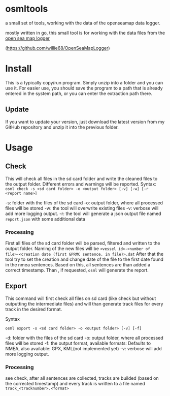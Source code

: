# osmltools
a small set of tools, working with the data of the openseamap data logger.

mostly written in go, this small tool is for working with the data files from the [open sea map logger](https://wiki.openseamap.org/wiki/OpenSeaMap-dev:HW-logger/OSeaM)

(https://github.com/willie68/OpenSeaMapLogger)

# Install
This is a typically copy/run program. Simply unzip into a folder and you can use it. For easier use, you should save the program to a path that is already entered in the system path, or you can enter the extraction path there.

## Update

If you want to update your version, just download the latest version from my GitHub repository and unzip it into the previous folder.

# Usage

## Check

This will check all files in the sd card folder and write the cleaned files to the output folder. Different errors and warnings will be reported.
Syntax: 
`osml check -s <sd card folder> -o <output folder> [-v] [-w] [-r <report name>]`

-s: folder with the files of the sd card
-o: output folder, where all processed files will be stored
-w: the tool will overwrite existing files
-v: verbose will add more logging output.
-r: the tool will generate a json output file named `report.json` with some additional data

### Processing
First all files of the sd card folder will be parsed, filtered and written to the output folder. Naming of the new files will be
`<vessel id>-<number of file>-<creation date (first GPRMC sentence. in file)>.dat`
After that the tool try to set the creation and change date of the file to the first date found in the nmea sentences. Based on this, all sentences are than added a correct timestamp. Than , if requested, `osml` will generate the report.

## Export

This command will first check all files on sd card (like check but without outputting the intermediate files) and will than generate track files for every track in the desired format.

Syntax

`osml export -s <sd card folder> -o <output folder> [-v] [-f]`

-d: folder with the files of the sd card
-o: output folder, where all processed files will be stored
-f: the output format, available formats: Defaults to NMEA, also available: GPX, KML(not implemented yet)
-v: verbose will add more logging output.

### Processing

see check, after all sentences are collected, tracks are builded (based on the corrected timestamp) and every track is written to a file named `track_<tracknumber>.<format>`
